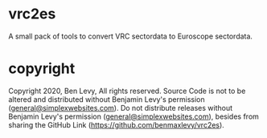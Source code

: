 # vrc2es
A small pack of tools to convert VRC sectordata to Euroscope sectordata.

# copyright
Copyright 2020, Ben Levy, All rights reserved.
Source Code is not to be altered and distributed without Benjamin Levy's permission (general@simplexwebsites.com).
Do not distribute releases without Benjamin Levy's permission (general@simplexwebsites.com), besides from  sharing the GitHub Link (https://github.com/benmaxlevy/vrc2es).

